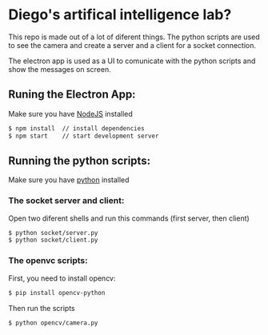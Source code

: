 # Diego's artifical intelligence lab?

This repo is made out of a lot of diferent things. The python scripts are used
to see the camera and create a server and a client for a socket connection.

The electron app is used as a UI to comunicate with the python scripts and show
the messages on screen.

## Runing the Electron App:
Make sure you have [NodeJS](https://nodejs.org/en/) installed

```sh
$ npm install  // install dependencies
$ npm start    // start development server
```

## Running the python scripts:
Make sure you have [python](https://www.python.org) installed

### The socket server and client:
Open two diferent shells and run this commands (first server, then client)
```sh
$ python socket/server.py
$ python socket/client.py
```


### The openvc scripts:
First, you need to install opencv:
```sh
$ pip install opencv-python
```
Then run the scripts
```sh
$ python opencv/camera.py
```
